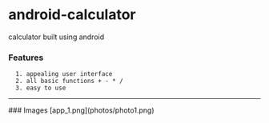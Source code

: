 # android-calculator
calculator built using android  
  
### Features 
    
      1. appealing user interface
      2. all basic functions + - * /
      3. easy to use
      
<hr>  
### Images
[app_1.png](photos/photo1.png)
